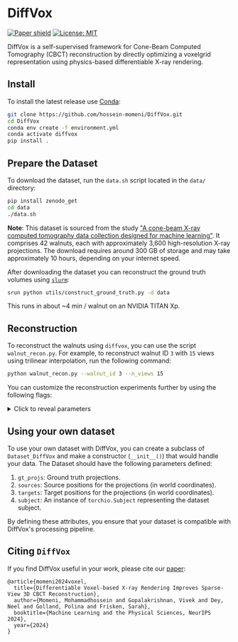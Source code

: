 DiffVox
================
[![Paper shield](https://img.shields.io/badge/arXiv-2411.19224-red.svg)](https://arxiv.org/abs/2411.19224)
[![License: MIT](https://img.shields.io/badge/License-MIT-blue.svg)](LICENSE)

DiffVox is a self-supervised framework for Cone-Beam Computed Tomography (CBCT) reconstruction by directly optimizing a voxelgrid representation using physics-based differentiable X-ray rendering.


## Install

To install the latest release use [Conda](https://docs.conda.io/en/latest/miniconda.html):

```bash
git clone https://github.com/hossein-momeni/DiffVox.git
cd DiffVox
conda env create -f environment.yml
conda activate diffvox
pip install .
```

## Prepare the Dataset
To download the dataset, run the `data.sh` script located in the `data/` directory:

```bash
pip install zenodo_get
cd data
./data.sh
```
**Note**: This dataset is sourced from the study ["A cone-beam X-ray computed tomography data collection designed for machine learning"](https://www.nature.com/articles/s41597-019-0235-y). It comprises 42 walnuts, each with approximately 3,600 high-resolution X-ray projections. The download requires around 300 GB of storage and may take approximately 10 hours, depending on your internet speed.


After downloading the dataset you can reconstruct the ground truth volumes using [`slurm`](https://slurm.schedmd.com/):

```bash
srun python utils/construct_ground_truth.py -d data
```
This runs in about ~4 min / walnut on an NVIDIA TITAN Xp.

## Reconstruction

To reconstruct the walnuts using `diffvox`, you can use the script `walnut_recon.py`. For example, to reconstruct walnut ID `3` with `15` views using trilinear interpolation, run the following command:

```bash
python walnut_recon.py --walnut_id 3 --n_views 15
```
You can customize the reconstruction experiments further by using the following flags:
<details> <summary>Click to reveal parameters</summary>


1. `--walnut_id (int)`: ID of the walnut dataset to use for reconstruction. Default: `3`.
2. `--n_views (int)`: Number of X-ray views to use for reconstruction. Increasing this can improve reconstruction quality but increases computation time. Default: `15`.
3. `--downsample (int)`: Factor by which to downsample the supplied X-ray images. Use this to reduce computational load. Default: `1` (no downsampling).
4. `--batch_size (int)`: Number of rays loaded into memory for each gradient step. Adjust based on your GPU memory capacity:
   - Example: For an NVIDIA RTX A6000 with 48GB memory:
     - Trilinear method: Up to `1,800,000` rays.
     - Siddon's method: Up to `500,000` rays.
   Default: `1_800_000`.
5. `--n_itr (int)`: Number of optimization iterations to perform. Default: `50`.
6. `--lr (float)`: Learning rate for the optimizer. Default: `0.01`.
7. `--tv_coeff (float)`: Weight coefficient for the total variation (TV) norm. Used to regularize the density map. Higher values encourage smoother reconstructions. Default: `15`.
8. `--shift (float)`: Shift parameter applied to the input before regularization using the density regulator. 
   - This modifies the input to `softplus` as `x - shift`, allowing fine-tuning of the density's baseline value. 
   - Useful for controlling where the density values start in the optimization process.
   Default: `0`.9. `--beta (float)`: Smoothing parameter for density regularization. Default: `20`.
9. `--beta (float)`: Smoothing parameter for the `softplus` function in the density regulator. 
   - A higher `beta` makes the `softplus` function sharper, approaching the behavior of a ReLU. 
   - Lower values smooth the transition, which can help with optimization stability.
   Default: `20`.
   **Usage:**  
   The density regularizer is defined as:
   ```python
   torch.nn.functional.softplus(x - shift, beta=self.beta, threshold=20)
10. `--loss_fn (str)`: Loss function to use for optimization. Options include:
    - `"l1"`: L1 loss
    - `"l2"`: L2 loss
    - `"pcc"`: Pearson Correlation Coefficient loss (*work in progress*) 
    - `"ncc"`: Normalized Cross-Correlation Loss
    - Default: `"l1"`.
11. `--renderer (str)`: Rendering method to use for generating the DRRs (Digitally Reconstructed Radiographs). Options include:
    - `"trilinear"`: Faster but less accurate.
    - `"siddon"`: Physics-based rendering method, slower but more accurate.
    - Default: `"trilinear"`.
12. `--n_points (int)`: Number of sampling points per ray in the volume. 
    - **Relevance:** This parameter is used **only** with the `trilinear` renderer to determine the number of points sampled along each ray.
    - **Ignored:** This parameter is ignored when using the `siddon` renderer since Siddon's method inherently calculates ray intersections based on the voxel grid structure.
    - A higher number of points may improve reconstruction quality for `trilinear` but increases memory and computational costs.
    Default: `500`.

13. `--drr_params (dict)`: Dictionary of parameters for the DRR generator(`DiffDrr`). Keys include:
    - `sdd` (float): Source-to-detector distance. Default: `199.006188`.
    - `height` (int): Height of the DRR image. Default: `768`.
    - `width` (int): Width of the DRR image. Default: `972`.
    - `delx` (float): Detector pixel spacing. Default: `0.074800`.
    - **Note**: These default values are calibrated specifically for walnut dataset reconstruction.

14. `--density_regulator (str)`: Regularization method for the density function. Options include:
    - `"softplus"`: Applies a softplus transformation.
    - `"sigmoid"`: Applies a sigmoid transformation.
    Default: `"softplus"`.

15. `--tv_type (str)`: Type of total variation regularization to apply. Options include:
    - `"vl1"`: Variation L1 norm.
    - `"vl2"`: Variation L2 norm.
    Default: `"vl1"`.

16. `--half_orbit (bool)`: Whether to use a half-orbit of X-ray views for reconstruction instead of a full orbit. Reduces the number of views required. Default: `False`.

17. `--drr_scale (float)`: Scale factor to apply to the generated DRRs. Default: `1.0`.

18. `--proj_name (str)`: Project name for organizing experiments, particularly when logging with WandB. Default: `"walnut_recon"`.

19. `--initialize_alg (str)`: Initialization algorithm for the voxel grid. Options include:
    - `"None"`: No specific initialization; the grid is initialized to zeros.
    - `"fdk"`: Use Filtered Back Projection (FDK) for initialization. Commonly used in CT reconstruction for quick, approximate results.
    - `"cgls"`: Use Conjugate Gradient Least Squares (CGLS) for initialization, an iterative reconstruction method.
    - `"sirt"`: Use Simultaneous Iterative Reconstruction Technique (SIRT) for initialization, known for its robust iterative refinement.
    - `"nesterov"`: Use Nesterov-accelerated gradient descent for initialization, providing faster convergence in optimization.
    Default: `"None"`.

20. `--log_wandb (bool)`: Whether to log experiment results to WandB. Default: `False`.
</details>

## Using your own dataset

To use your own dataset with DiffVox, you can create a subclass of `Dataset_DiffVox` and make a constructor (`__init__()`) that would handle your data. The Dataset should have the following parameters defined:

1. `gt_projs`: Ground truth projections.
2. `sources`: Source positions for the projections (in world coordinates).
3. `targets`: Target positions for the projections (in world coordinates).
4. `subject`: An instance of `torchio.Subject` representing the dataset subject.

By defining these attributes, you ensure that your dataset is compatible with DiffVox's processing pipeline.

## Citing `DiffVox`

If you find DiffVox useful in your work, please cite our [paper](https://arxiv.org/abs/2411.19224):

    @article{momeni2024voxel,
      title={Differentiable Voxel-based X-ray Rendering Improves Sparse-View 3D CBCT Reconstruction},
      author={Momeni, Mohammadhossein and Gopalakrishnan, Vivek and Dey, Neel and Golland, Polina and Frisken, Sarah},
      booktitle={Machine Learning and the Physical Sciences, NeurIPS 2024},
      year={2024}
    }
